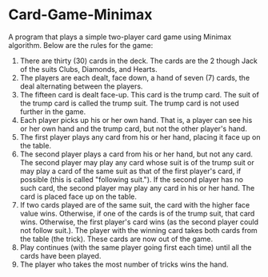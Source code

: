 # Card-Game-Minimax
A program that plays a simple two-player card game using Minimax algorithm. Below are the rules for the game:
1. There are thirty (30) cards in the deck. The cards are the 2 though Jack of the suits Clubs, Diamonds, and Hearts. 
2. The players are each dealt, face down, a hand of seven (7) cards, the deal alternating between the players. 
3. The fifteen card is dealt face-up. This card is the trump card. The suit of the trump card is called the trump suit. The trump card is not used further in the game. 
4. Each player picks up his or her own hand. That is, a player can see his or her own hand and the trump card, but not the other player's hand. 
5. The first player plays any card from his or her hand, placing it face up on the table. 
6. The second player plays a card from his or her hand, but not any card. The second player may play any card whose suit is of the trump suit or may play a card of the same suit as that of the first player's card, if possible (this is called "following suit."). If the second player has no such card, the second player may play any card in his or her hand. The card is placed face up on the table. 
7. If two cards played are of the same suit, the card with the higher face value wins. Otherwise, if one of the cards is of the trump suit, that card wins. Otherwise, the first player's card wins (as the second player could not follow suit.). The player with the winning card takes both cards from the table (the trick). These cards are now out of the game. 
8. Play continues (with the same player going first each time) until all the cards have been played. 
9. The player who takes the most number of tricks wins the hand. 
